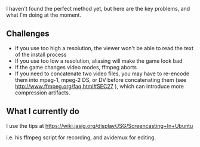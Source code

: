 I haven't found the perfect method yet, but here are the key problems, and what I'm doing at the moment.

## Challenges ##

  * If you use too high a resolution, the viewer won't be able to read the text of the install process
  * If you use too low a resolution, aliasing will make the game look bad
  * If the game changes video modes, ffmpeg aborts
  * If you need to concatenate two video files, you may have to re-encode them into mpeg-1, mpeg-2 DS, or DV before concatenating them (see http://www.ffmpeg.org/faq.html#SEC27 ), which can introduce more compression artifacts.

## What I currently do ##

I use the tips at https://wiki.jasig.org/display/JSG/Screencasting+In+Ubuntu

i.e. his ffmpeg script for recording, and avidemux for editing.
